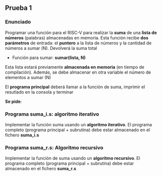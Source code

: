 ## Prueba 1

### Enunciado

Programar una función para el RISC-V para realizar la **suma** de una **lista de números** (palabras) almacenadas en memoria. Esta función recibe **dos parámetros** de entrada: el **puntero** a la lista de números y la cantidad de números a sumar (N). Devolverá la suma total

* Función para sumar:  **sumar(lista, N)**

Esta lista estará previamente **almacenada en memoria** (en tiempo de compilación). Además, se debe almacenar en otra variable el número de elementos a sumar (N)

El **programa principal** deberá llamar a la función de suma, imprimir el resutlado en la consola y terminar

**Se pide**:

### Programa suma_i.s: algoritmo iterativo

Implementar la función suma usando un **algoritmo iterativo**. El programa completo (programa principal + subrutina) debe estar almacenado en el fichero **suma_i.s**

### Programa suma_r.s: Algoritmo recursivo

Implementar la función de suma usando un **algoritmo recursivo**. El programa completo (programa principal + subrutina) debe estar almacenado en el fichero **suma_r.s**
